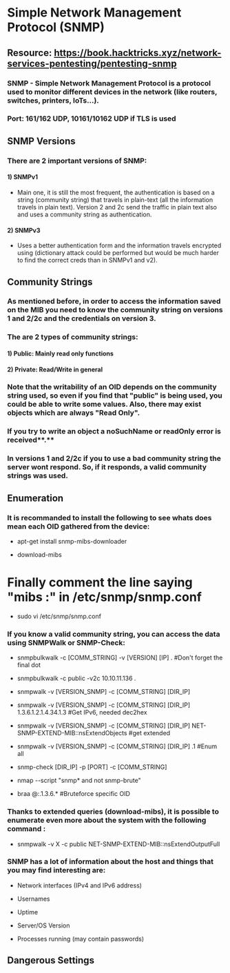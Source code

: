 # Simple Network Management Protocol (SNMP)

## Resource: https://book.hacktricks.xyz/network-services-pentesting/pentesting-snmp

### SNMP - Simple Network Management Protocol is a protocol used to monitor different devices in the network (like routers, switches, printers, IoTs...).

### Port: 161/162 UDP, 10161/10162 UDP if TLS is used

## SNMP Versions

### There are 2 important versions of SNMP:

#### 1) SNMPv1

 - Main one, it is still the most frequent, the authentication is based on a string (community string) that travels in plain-text (all the information travels in plain text). Version 2 and 2c send the traffic in plain text also and uses a community string as authentication.

#### 2) SNMPv3

 - Uses a better authentication form and the information travels encrypted using (dictionary attack could be performed but would be much harder to find the correct creds than in SNMPv1 and v2).

## Community Strings

### As mentioned before, in order to access the information saved on the MIB you need to know the community string on versions 1 and 2/2c and the credentials on version 3.

### The are 2 types of community strings:

#### 1) Public: Mainly read only functions

#### 2) Private: Read/Write in general

### Note that the writability of an OID depends on the community string used, so even if you find that "public" is being used, you could be able to write some values. Also, there may exist objects which are always "Read Only".

### If you try to write an object a  noSuchName or readOnly error is received**.**

### In versions 1 and 2/2c if you to use a bad community string the server wont respond. So, if it responds, a valid community strings was used.

## Enumeration

### It is recommanded to install the following to see whats does mean each OID gathered from the device:

 - apt-get install snmp-mibs-downloader

 - download-mibs

# Finally comment the line saying "mibs :" in /etc/snmp/snmp.conf

 - sudo vi /etc/snmp/snmp.conf

### If you know a valid community string, you can access the data using SNMPWalk or SNMP-Check:

 - snmpbulkwalk -c [COMM_STRING] -v [VERSION] [IP] . #Don't forget the final dot

 - snmpbulkwalk -c public -v2c 10.10.11.136 .

 - snmpwalk -v [VERSION_SNMP] -c [COMM_STRING] [DIR_IP]

 - snmpwalk -v [VERSION_SNMP] -c [COMM_STRING] [DIR_IP] 1.3.6.1.2.1.4.34.1.3 #Get IPv6, needed dec2hex

 - snmpwalk -v [VERSION_SNMP] -c [COMM_STRING] [DIR_IP] NET-SNMP-EXTEND-MIB::nsExtendObjects #get extended

 - snmpwalk -v [VERSION_SNMP] -c [COMM_STRING] [DIR_IP] .1 #Enum all

 - snmp-check [DIR_IP] -p [PORT] -c [COMM_STRING]

 - nmap --script "snmp* and not snmp-brute" <target>

 - braa <community string>@<IP>:.1.3.6.* #Bruteforce specific OID

### Thanks to extended queries (download-mibs), it is possible to enumerate even more about the system with the following command :

 - snmpwalk -v X -c public <IP> NET-SNMP-EXTEND-MIB::nsExtendOutputFull

### SNMP has a lot of information about the host and things that you may find interesting are:

 - Network interfaces (IPv4 and IPv6 address)

 - Usernames

 - Uptime

 - Server/OS Version

 - Processes running (may contain passwords)

## Dangerous Settings
